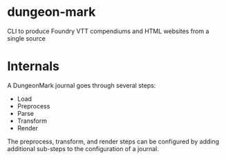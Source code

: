 # dungeon-mark

CLI to produce Foundry VTT compendiums and HTML websites from a single source

# Internals

A DungeonMark journal goes through several steps:

- Load
- Preprocess
- Parse
- Transform
- Render

The preprocess, transform, and render steps can be configured by adding
additional sub-steps to the configuration of a journal.
